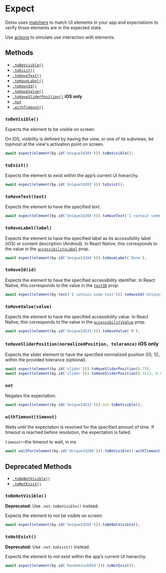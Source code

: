 # Expect

Detox uses [matchers](APIRef.Matchers.md) to match UI elements in your app and expectations to verify those elements are in the expected state.

Use [actions](APIRef.ActionsOnElement.md) to simulate use interaction with elements.

## Methods

- [`.toBeVisible()`](#tobevisible)
- [`.toExist()`](#toexist)
- [`.toHaveText()`](#tohavetexttext)
- [`.toHaveLabel()`](#tohavelabellabel)
- [`.toHaveId()`](#tohaveidid)
- [`.toHaveValue()`](#tohavevaluevalue)
- [`.toHaveSliderPosition()`](#tohavesliderpositionnormalizedposition-tolerance--ios-only) **iOS only**
- [`.not`](#not)
- [`.withTimeout()`](#withtimeouttimeout)

### `toBeVisible()`

Expects the element to be visible on screen.

On iOS, visibility is defined by having the view, or one of its subviews, be topmost at the view's activation point on screen.

```js
await expect(element(by.id('UniqueId204'))).toBeVisible();
```

### `toExist()`
Expects the element to exist within the app’s current UI hierarchy.

```js
await expect(element(by.id('UniqueId205'))).toExist();
```

### `toHaveText(text)`
Expects the element to have the specified text.

```js
await expect(element(by.id('UniqueId204'))).toHaveText('I contain some text');
```

### `toHaveLabel(label)`

Expects the element to have the specified label as its accessibility label (iOS) or content description (Android). In React Native, this corresponds to the value in the [`accessibilityLabel`](https://facebook.github.io/react-native/docs/view.html#accessibilitylabel) prop.

```js
await expect(element(by.id('UniqueId204'))).toHaveLabel('Done');
```

### `toHaveId(id)`

Expects the element to have the specified accessibility identifier. In React Native, this corresponds to the value in the [`testID`](https://reactnative.dev/docs/view.html#testid) prop.

```js
await expect(element(by.text('I contain some text'))).toHaveId('UniqueId204');
```

### `toHaveValue(value)`

Expects the element to have the specified accessibility value. In React Native, this corresponds to the value in the [`accessibilityValue`](https://reactnative.dev/docs/view.html#accessibilityvalue) prop.

```js
await expect(element(by.id('UniqueId533'))).toHaveValue('0');
```

### `toHaveSliderPosition(normalizedPosition, tolerance)`  iOS only

Expects the slider element to have the specified normalized position ([0, 1]), within the provided tolerance (optional).

```js
await expect(element(by.id('slider'))).toHaveSliderPosition(0.75);
await expect(element(by.id('slider'))).toHaveSliderPosition(0.3113, 0.00001);
```

### `not`

Negates the expectation.

```js
await expect(element(by.id('UniqueId533'))).not.toBeVisible();
```

### `withTimeout(timeout)`

Waits until the expectation is resolved for the specified amount of time. If timeout is reached before resolution, the expectation is failed.

`timeout`—the timeout to wait, in ms

```js
await waitFor(element(by.id('UniqueId204'))).toBeVisible().withTimeout(2000);
```

## Deprecated Methods

- [`.toBeNotVisible()`](#tobenotvisible)
- [`.toNotExist()`](#tonotexist)

### `toBeNotVisible()`

**Deprecated:** Use `.not.toBeVisible()` instead.

Expects the element to not be visible on screen.

```js
await expect(element(by.id('UniqueId205'))).toBeNotVisible();
```

### `toNotExist()`

**Deprecated:** Use `.not.toExist()` instead.

Expects the element to not exist within the app’s current UI hierarchy.

```js
await expect(element(by.id('RandomJunk959'))).toNotExist();
```
